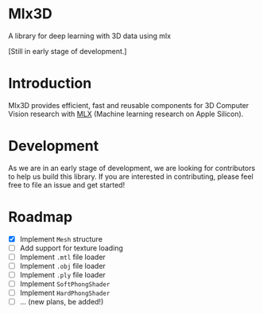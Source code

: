 # Mlx3D
A library for deep learning with 3D data using mlx

[Still in early stage of development.]

# Introduction
Mlx3D provides efficient, fast and reusable components for 3D Computer Vision research with [MLX](https://github.com/ml-explore/mlx) (Machine learning research on Apple Silicon).

# Development
As we are in an early stage of development, we are looking for contributors to help us build this library. If you are interested in contributing, please feel free to file an issue and get started!

# Roadmap
- [x] Implement `Mesh` structure
- [ ] Add support for texture loading
- [ ] Implement `.mtl` file loader
- [ ] Implement `.obj` file loader
- [ ] Implement `.ply` file loader
- [ ] Implement `SoftPhongShader`
- [ ] Implement `HardPhongShader`
- [ ] ... (new plans, be added!)

